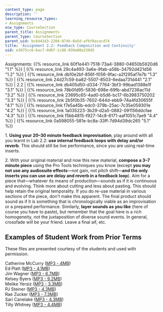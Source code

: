 ```yaml
---
content_type: page
description: ''
learning_resource_types:
- Assignments
ocw_type: CourseSection
parent_title: Assignments
parent_type: CourseSection
parent_uid: bc6441d3-2204-074b-0a5d-afbf0acacd74
title: 'Assignment 2.2: Feedback Composition and Continuity'
uid: e3675cc6-bac7-0d6f-1c86-039a00a220d5
---
```


  

Assignments: {{% resource_link 60f1e441-7518-73a4-3880-04650b5620d6 "1.1" %}} | {{% resource_link 29c4a493-3a6e-9fab-a58b-34792d421d56 "1.2" %}} | {{% resource_link db10e2bf-856f-f056-9fac-a2f295af7e7b "1.3" %}} | {{% resource_link 24d27c59-ba82-5507-8503-6edaa731d441 "2.1" %}} | 2.2 | {{% resource_link db405d50-d334-7764-3bf3-99bad1388e1f "3.1" %}} | {{% resource_link 78b0fd95-5836-698e-69fb-abd7236ac11d "3.2" %}} | {{% resource_link 23695c65-4ad0-b5d6-bc17-6b3983750202 "3.3" %}} | {{% resource_link 2b5f0b35-7602-644d-ebb9-74a4fd30655f "4.1" %}} | {{% resource_link f7e5a45b-edc0-379b-25ac-7c35e059301e "4.2" %}} | {{% resource_link 1a035223-3b29-d2a5-0882-091156ddcfae "4.3" %}} | {{% resource_link f5bb4815-f927-14c8-6171-aaf1051c7ae9 "4.4" %}} | {{% resource_link 0a598055-581e-bc8a-33ff-7d94d39dc265 "5.1" %}}

  

1\. **Using your 20–30 minute feedback improvisation**, play around with all you learnt in Lab 2.2: **use internal feedback loops with delay and/or reverb**. This should still be live performance, since you are using real-time inserts.

2\. With your original material and now this new material, **compose a 3–7 minute piece** using the Pro Tools techniques you know (except **you may not use any audiosuite effects**—not gain, not pitch shift—**and the only inserts you can use are delay and reverb in a feedback loop**). Aim for a piece that—whatever its means of production—sounds as if it is continuous and evolving. Think more about cutting and less about pasting. This should help retain the original temporality. If you do re-use material in various sections of the piece, don't make this apparent. The final product should sound as if it is something that is chronologically viable as an improvisation or a prepared performance. Similarly, **layer sounds as you like** (here of course you have to paste), but remember that the goal here is a rich homogeneity, not the juxtaposition of diverse sound events. In general, crossfade will be your friend. Leave a final aif, etc.

Examples of Student Work from Prior Terms
-----------------------------------------

These files are presented courtesy of the students and used with permission.

Catherine McCurry ([MP3 - 4MB](/ans7870/21m/21m.361/s08/assignments/2.2/catherine-2.2.mp3))  
Ed Platt ([MP3 - 4.1MB](/ans7870/21m/21m.361/s08/assignments/2.2/ed-2.2.mp3))  
Jim Wagner ([MP3 - 6.7MB](/ans7870/21m/21m.361/s08/assignments/2.2/jim-2.2.mp3))  
Kelsey Byers ([MP3 - 9.2MB](/ans7870/21m/21m.361/s08/assignments/2.2/kelsey-2.2.mp3))  
Melike Yersiz ([MP3 - 3.3MB](/ans7870/21m/21m.361/s08/assignments/2.2/melike-2.2.mp3))  
PJ Steiner ([MP3 - 4.3MB](/ans7870/21m/21m.361/s08/assignments/2.2/pj-2.2.mp3))  
Rae Zucker ([MP3 - 7.3MB](/ans7870/21m/21m.361/s08/assignments/2.2/rae-2.2.mp3))  
Sari Canelake ([MP3 - 4.3MB](/ans7870/21m/21m.361/s08/assignments/2.2/sari-2.2.mp3))  
Tilly Whitney ([MP3 - 4.4MB](/ans7870/21m/21m.361/s08/assignments/2.2/tilly-2.2.mp3))